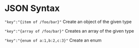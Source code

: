 JSON Syntax
===
```"key":"{item of /foo/bar}"```
Create an object of the given type


```"key":"{array of /foo/bar}"```
Creates an array of the given type

```"key":"{enum of a:1,b:2,c:3}"```
Create an enum